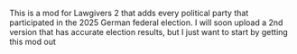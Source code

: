 This is a mod for Lawgivers 2 that adds every political party that participated in the 2025 German federal election.
I will soon upload a 2nd version that has accurate election results, but I just want to start by getting this mod out
